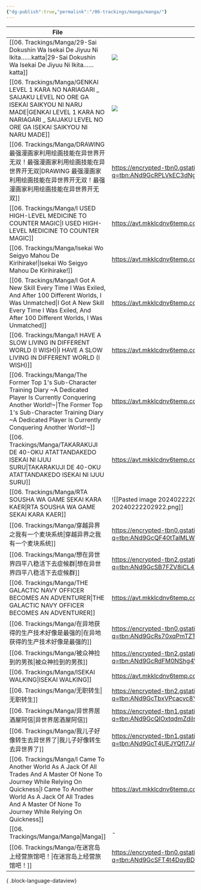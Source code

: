 ```yaml
---
{"dg-publish":true,"permalink":"/06-trackings/manga/manga/"}
---
```



| File                                                                                                                                                                                                                                                | Cover                                                                                                    | Decision   | Story      | Drawing   | Item | Citekey | Contribution |
| --------------------------------------------------------------------------------------------------------------------------------------------------------------------------------------------------------------------------------------------------- | -------------------------------------------------------------------------------------------------------- | ---------- | ---------- | --------- | ---- | ------- | ------------ |
| [[06. Trackings/Manga/29-Sai Dokushin Wa Isekai De Jiyuu Ni Ikita……katta\|29-Sai Dokushin Wa Isekai De Jiyuu Ni Ikita……katta]]                                                                                                                   | ![](https://avt.mkklcdnv6temp.com/29/n/18-1583498223.jpg)                                                | Evaluating | Tedious    | Below Ave | \-   | \-      | \-           |
| [[06. Trackings/Manga/GENKAI LEVEL 1 KARA NO NARIAGARI _ SAIJAKU LEVEL NO ORE GA ISEKAI SAIKYOU NI NARU MADE\|GENKAI LEVEL 1 KARA NO NARIAGARI _ SAIJAKU LEVEL NO ORE GA ISEKAI SAIKYOU NI NARU MADE]]                                           | ![](https://avt.mkklcdnv6temp.com/14/l/21-1589689108.jpg)                                                | Following  | Intriguing | Below Ave | \-   | \-      | \-           |
| [[06. Trackings/Manga/DRAWING 最强漫画家利用绘画技能在异世界开无双！最强漫画家利用绘画技能在异世界开无双\|DRAWING 最强漫画家利用绘画技能在异世界开无双！最强漫画家利用绘画技能在异世界开无双]]                                                                                                                             | https://encrypted-tbn0.gstatic.com/images?q=tbn:ANd9GcRPLVkEC3dNgtXb3w4k0U2HqwqtAIbYycBzX1tVzwre8FSLjePG | Dropped    | Trash      | Excellent | \-   | \-      | \-           |
| [[06. Trackings/Manga/I USED HIGH-LEVEL MEDICINE TO COUNTER MAGIC\|I USED HIGH-LEVEL MEDICINE TO COUNTER MAGIC]]                                                                                                                                 | https://avt.mkklcdnv6temp.com/43/k/30-1689312255.jpg                                                     | Following  | Intriguing | Excellent | \-   | \-      | \-           |
| [[06. Trackings/Manga/Isekai Wo Seigyo Mahou De Kirihirake!\|Isekai Wo Seigyo Mahou De Kirihirake!]]                                                                                                                                             | https://avt.mkklcdnv6temp.com/9/f/14-1583490044.jpg                                                      | Completed  | Intriguing | Average   | \-   | \-      | \-           |
| [[06. Trackings/Manga/I Got A New Skill Every Time I Was Exiled, And After 100 Different Worlds, I Was Unmatched\|I Got A New Skill Every Time I Was Exiled, And After 100 Different Worlds, I Was Unmatched]]                                   | https://avt.mkklcdnv6temp.com/33/k/28-1676800497.jpg                                                     | Following  | Intriguing | Excellent | \-   | \-      | \-           |
| [[06. Trackings/Manga/I HAVE A SLOW LIVING IN DIFFERENT WORLD (I WISH)\|I HAVE A SLOW LIVING IN DIFFERENT WORLD (I WISH)]]                                                                                                                       | https://avt.mkklcdnv6temp.com/12/c/20-1583501500.jpg                                                     | Dropped    | Tedious    | Good      | \-   | \-      | \-           |
| [[06. Trackings/Manga/The Former Top 1's Sub-Character Training Diary ~A Dedicated Player Is Currently Conquering Another World!~\|The Former Top 1's Sub-Character Training Diary ~A Dedicated Player Is Currently Conquering Another World!~]] | https://avt.mkklcdnv6temp.com/43/a/17-1583496810.jpg                                                     | Following  | Blant      | Average   | \-   | \-      | \-           |
| [[06. Trackings/Manga/TAKARAKUJI DE 40-OKU ATATTANDAKEDO ISEKAI NI IJUU SURU\|TAKARAKUJI DE 40-OKU ATATTANDAKEDO ISEKAI NI IJUU SURU]]                                                                                                           | https://avt.mkklcdnv6temp.com/6/s/15-1583491709.jpg                                                      | Following  | Intriguing | Average   | \-   | \-      | \-           |
| [[06. Trackings/Manga/RTA SOUSHA WA GAME SEKAI KARA KAER\|RTA SOUSHA WA GAME SEKAI KARA KAER]]                                                                                                                                                   | ![[Pasted image 20240222202922.png\|Pasted image 20240222202922.png]]                                    | Following  | Intriguing | Below Ave | \-   | \-      | \-           |
| [[06. Trackings/Manga/穿越异界之我有一个麦块系统\|穿越异界之我有一个麦块系统]]                                                                                                                                                                                             | https://encrypted-tbn0.gstatic.com/images?q=tbn:ANd9GcQF40tTalMLWb3KRI4mxTdsIcI1jJ-CW8nwMh3dQbPlIQ_nO_0W | Following  | Intriguing | Good      | \-   | \-      | \-           |
| [[06. Trackings/Manga/想在异世界四平八稳活下去症候群\|想在异世界四平八稳活下去症候群]]                                                                                                                                                                                         | https://encrypted-tbn2.gstatic.com/images?q=tbn:ANd9GcSB7FZV8iCL4rv4bmjCINOr-njXz1ruCRXIllVy-ZBO4jzyV3nx | Following  | Blant      | Good      | \-   | \-      | \-           |
| [[06. Trackings/Manga/THE GALACTIC NAVY OFFICER BECOMES AN ADVENTURER\|THE GALACTIC NAVY OFFICER BECOMES AN ADVENTURER]]                                                                                                                         | https://avt.mkklcdnv6temp.com/8/r/21-1588694889.jpg                                                      | Following  | Intriguing | Average   | \-   | \-      | \-           |
| [[06. Trackings/Manga/在异地获得的生产技术好像是最强的\|在异地获得的生产技术好像是最强的]]                                                                                                                                                                                       | https://encrypted-tbn0.gstatic.com/images?q=tbn:ANd9GcRs70xqPmTZTRF9YHxC4J5_S_dkfhOZuHTFZ4A3iiDRiw&s     | Evaluating | Tedious    | Average   | \-   | \-      | \-           |
| [[06. Trackings/Manga/被众神捡到的男孩\|被众神捡到的男孩]]                                                                                                                                                                                                       | https://encrypted-tbn2.gstatic.com/images?q=tbn:ANd9GcRdFM0NShg4Wp_8vn-5a36l9XHZL_h5alB50cxzNkV1jF1LdOTi | Following  | Blant      | Good      | \-   | \-      | \-           |
| [[06. Trackings/Manga/ISEKAI WALKING\|ISEKAI WALKING]]                                                                                                                                                                                           | https://avt.mkklcdnv6temp.com/8/z/28-1674987889.jpg                                                      | Following  | Intriguing | Good      | \-   | \-      | \-           |
| [[06. Trackings/Manga/无职转生\|无职转生]]                                                                                                                                                                                                               | https://encrypted-tbn2.gstatic.com/images?q=tbn:ANd9GcTbxVPcacvc8Y_H62B6lDMsxi8zAVlihIC0A23E2xkM53QryJyd | Following  | Entrancing | Excellent | \-   | \-      | \-           |
| [[06. Trackings/Manga/异世界居酒屋阿信\|异世界居酒屋阿信]]                                                                                                                                                                                                       | https://encrypted-tbn1.gstatic.com/images?q=tbn:ANd9GcQIOxtqdmZdils57IkdzbEXi6Rn586qn4jfquDkQb-EnuiOurpT | Dropped    | Trash      | Excellent | \-   | \-      | \-           |
| [[06. Trackings/Manga/我儿子好像转生去异世界了\|我儿子好像转生去异世界了]]                                                                                                                                                                                               | https://encrypted-tbn1.gstatic.com/images?q=tbn:ANd9GcT4UEJYQfI7JAHjwvogw1x6noZ7nah5N9Ea424kZpJSN5VRbl3U | Completed  | Entrancing | Good      | \-   | \-      | \-           |
| [[06. Trackings/Manga/I Came To Another World As A Jack Of All Trades And A Master Of None To Journey While Relying On Quickness\|I Came To Another World As A Jack Of All Trades And A Master Of None To Journey While Relying On Quickness]]   | https://avt.mkklcdnv6temp.com/36/e/22-1604996215.jpg                                                     | Dropped    | Trash      | Below Ave | \-   | \-      | \-           |
| [[06. Trackings/Manga/Manga\|Manga]]                                                                                                                                                                                                             | \-                                                                                                       | \-         | \-         | \-        | \-   | \-      | \-           |
| [[06. Trackings/Manga/在迷宫岛上经营旅馆吧！\|在迷宫岛上经营旅馆吧！]]                                                                                                                                                                                                 | https://encrypted-tbn0.gstatic.com/images?q=tbn:ANd9GcSFT4t4DqyBDYbFVFzeiSQx0Selnb0rAiXcyeZnEx1DRY0HUcKc | Following  | \-         | Good      | \-   | \-      | \-           |

{ .block-language-dataview}
